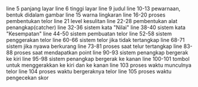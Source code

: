 line 5 panjang layar
line 6 tinggi layar
line  9 judul
line 10-13 pewarnaan, bentuk didalam gambar
line 15 warna lingkaran
line 16-20 proses pembentukan telor
line 21 level kesulitan
line 22-28 pembentukan alat penangkap(catcher)
line 32-36 sistem kata "Nilai"
line 38-40 sistem kata "Kesempatan"
line 44-50 sistem pembuatan telor
line 52-58 sistem penggerakan telor
line 60-66 sistem telor jika tidak tertangkap
line 68-71 sistem jika nyawa berkurang
line 73-81 proses saat telur tertangkap
line 83-88 proses saat mendapatkan point
line 90-93 sistem penangkap bergerak ke kiri
line 95-98 sistem penangkap bergerak ke kanan
line 100-101 tombol untuk menggerakkan ke kiri dan ke kanan
line 103 proses waktu munculnya telor
line 104 proses waktu bergeraknya telor
line 105 proses waktu pengecekan skor 
